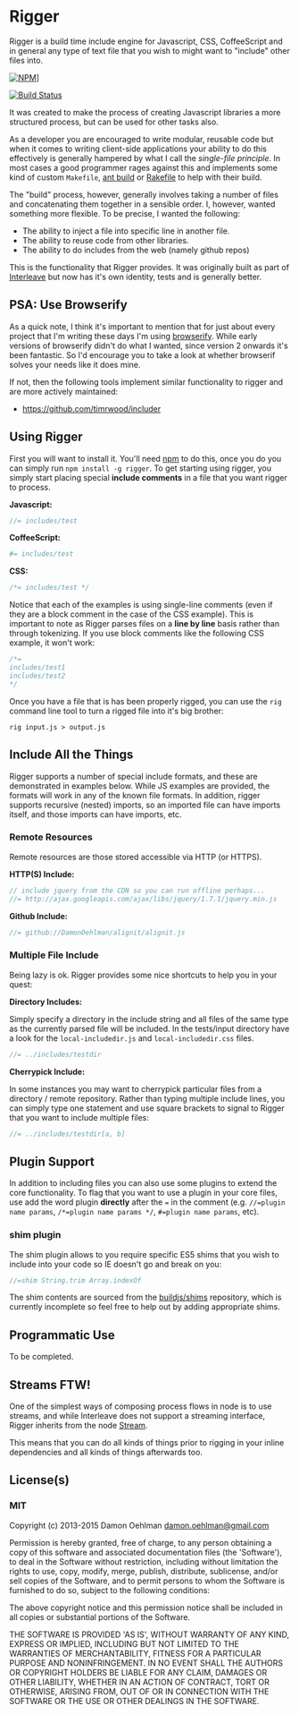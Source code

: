# Rigger

Rigger is a build time include engine for Javascript, CSS, CoffeeScript and in general any type of text file that you wish to might want to "include" other files into.

[![NPM](https://nodei.co/npm/rigger.png)](https://nodei.co/npm/rigger/)]

<a href="http://travis-ci.org/#!/buildjs/rigger"><img src="https://secure.travis-ci.org/buildjs/rigger.png" alt="Build Status"></a>

It was created to make the process of creating Javascript libraries a more structured process, but can be used for other tasks also.

As a developer you are encouraged to write modular, reusable code but when it comes to writing client-side applications your ability to do this effectively is generally hampered by what I call the _single-file principle_.  In most cases a good programmer rages against this and implements some kind of custom `Makefile`, [ant build](http://ant.apache.org/) or [Rakefile](http://rake.rubyforge.org/) to help with their build.

The "build" process, however, generally involves taking a number of files and concatenating them together in a sensible order.  I, however, wanted something more flexible.  To be precise, I wanted the following:

- The ability to inject a file into specific line in another file.
- The ability to reuse code from other libraries.
- The ability to do includes from the web (namely github repos)

This is the functionality that Rigger provides.  It was originally built as part of [Interleave](/DamonOehlman/interleave) but now has it's own identity, tests and is generally better.

## PSA: Use Browserify

As a quick note, I think it's important to mention that for just about every project that I'm writing these days I'm using [browserify](https://github.com/substack/node-browserify).  While early versions of browserify didn't do what I wanted, since version 2 onwards it's been fantastic.  So I'd encourage you to take a look at whether browserif solves your needs like it does mine.

If not, then the following tools implement similar functionality to rigger and are more actively maintained:

- https://github.com/timrwood/includer

## Using Rigger

First you will want to install it.  You'll need [npm](http://npmjs.org) to do this, once you do you can simply run `npm install -g rigger`. To get starting using rigger, you simply start placing special __include comments__ in a file that you want rigger to process.

__Javascript:__

```js
//= includes/test
```

__CoffeeScript:__

```coffee
#= includes/test
```

__CSS:__

```css
/*= includes/test */
```

Notice that each of the examples is using single-line comments (even if they are a block comment in the case of the CSS example).  This is important to note as Rigger parses files on a __line by line__ basis rather than through tokenizing.  If you use block comments like the following CSS example, it won't work:

```css
/*=
includes/test1
includes/test2
*/
```

Once you have a file that is has been properly rigged, you can use the `rig` command line tool to turn a rigged file into it's big brother:

```
rig input.js > output.js
```

## Include All the Things

Rigger supports a number of special include formats, and these are demonstrated in examples below.  While JS examples are provided, the formats will work in any of the known file formats.  In addition, rigger supports recursive (nested) imports, so an imported file can have imports itself, and those imports can have imports, etc.

### Remote Resources

Remote resources are those stored accessible via HTTP (or HTTPS).

__HTTP(S) Include:__

```js
// include jquery from the CDN so you can run offline perhaps...
//= http://ajax.googleapis.com/ajax/libs/jquery/1.7.1/jquery.min.js
```

__Github Include:__

```js
//= github://DamonOehlman/alignit/alignit.js
```

### Multiple File Include

Being lazy is ok.  Rigger provides some nice shortcuts to help you in your quest:

__Directory Includes:__

Simply specify a directory in the include string and all files of the same type as the currently parsed file will be included.  In the tests/input directory have a look for the `local-includedir.js` and `local-includedir.css` files.

```js
//= ../includes/testdir
```

__Cherrypick Include:__

In some instances you may want to cherrypick particular files from a directory / remote repository.  Rather than typing multiple include lines, you can simply type one statement and use square brackets to signal to Rigger that you want to include multiple files:

```js
//= ../includes/testdir[a, b]
```

## Plugin Support

In addition to including files you can also use some plugins to extend the core functionality.  To flag that you want to use a plugin in your core files, use add the word plugin __directly__ after the `=` in the comment (e.g. `//=plugin name params`, `/*=plugin name params */`, `#=plugin name params`, etc).

### shim plugin

The shim plugin allows to you require specific ES5 shims that you wish to include into your code so IE doesn't go and break on you:

```js
//=shim String.trim Array.indexOf
```

The shim contents are sourced from the [buildjs/shims](https://github.com/buildjs/shims) repository, which is currently incomplete so feel free to help out by adding appropriate shims.

## Programmatic Use

To be completed.

## Streams FTW!

One of the simplest ways of composing process flows in node is to use streams, and while Interleave does not support a streaming interface, Rigger inherits from the node [Stream](http://nodejs.org/docs/latest/api/stream.html).

This means that you can do all kinds of things prior to rigging in your inline dependencies and all kinds of things afterwards too.

## License(s)

### MIT

Copyright (c) 2013-2015 Damon Oehlman <damon.oehlman@gmail.com>

Permission is hereby granted, free of charge, to any person obtaining
a copy of this software and associated documentation files (the
'Software'), to deal in the Software without restriction, including
without limitation the rights to use, copy, modify, merge, publish,
distribute, sublicense, and/or sell copies of the Software, and to
permit persons to whom the Software is furnished to do so, subject to
the following conditions:

The above copyright notice and this permission notice shall be
included in all copies or substantial portions of the Software.

THE SOFTWARE IS PROVIDED 'AS IS', WITHOUT WARRANTY OF ANY KIND,
EXPRESS OR IMPLIED, INCLUDING BUT NOT LIMITED TO THE WARRANTIES OF
MERCHANTABILITY, FITNESS FOR A PARTICULAR PURPOSE AND NONINFRINGEMENT.
IN NO EVENT SHALL THE AUTHORS OR COPYRIGHT HOLDERS BE LIABLE FOR ANY
CLAIM, DAMAGES OR OTHER LIABILITY, WHETHER IN AN ACTION OF CONTRACT,
TORT OR OTHERWISE, ARISING FROM, OUT OF OR IN CONNECTION WITH THE
SOFTWARE OR THE USE OR OTHER DEALINGS IN THE SOFTWARE.

